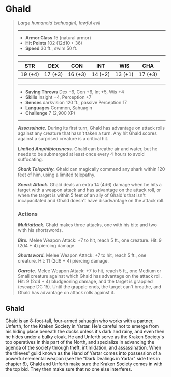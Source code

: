 # Ghald
>*Large humanoid (sahuagin), lawful evil*
>___
>- **Armor Class** 15 (natural armor)
>- **Hit Points** 102 (12d10 + 36)
>- **Speed** 30 ft., swim 50 ft.
>___
>|STR|DEX|CON|INT|WIS|CHA|
>|:---:|:---:|:---:|:---:|:---:|:---:|
>|19 (+4)|17 (+3)|16 (+3)|14 (+2)|13 (+1)|17 (+3)|
>___
>- **Saving Throws** Dex +6, Con +6, Int +5, Wis +4
>- **Skills** Insight +4, Perception +7
>- **Senses** darkvision 120 ft., passive Perception 17
>- **Languages** Common, Sahuagin
>- **Challenge** 7 (2,900 XP)
>___
>***Assassinate.*** During its first turn, Ghald has advantage on attack rolls against any creature that hasn't taken a turn. Any hit Ghald scores against a surprised creature is a critical hit.  
>
>***Limited Amphibiousness.*** Ghald can breathe air and water, but he needs to be submerged at least once every 4 hours to avoid suffocating.  
>
>***Shark Telepathy.*** Ghald can magically command any shark within 120 feet of him, using a limited telepathy.  
>
>***Sneak Attack.*** Ghald deals an extra 14 (4d6) damage when he hits a target with a weapon attack and has advantage on the attack roll, or when the target is within 5 feet of an ally of Ghald's that isn't incapacitated and Ghald doesn't have disadvantage on the attack roll.  
>
>### Actions
>***Multiattack.*** Ghald makes three attacks, one with his bite and two with his shortswords.  
>
>***Bite.*** Melee Weapon Attack: +7 to hit, reach 5 ft., one creature. Hit: 9 (2d4 + 4) piercing damage.  
>
>***Shortsword.*** Melee Weapon Attack: +7 to hit, reach 5 ft., one creature. Hit: 11 (2d6 + 4) piercing damage.  
>
>***Garrote.*** Melee Weapon Attack: +7 to hit, reach 5 ft., one Medium or Small creature against which Ghald has advantage on the attack roll. Hit: 9 (2d4 + 4) bludgeoning damage, and the target is grappled (escape DC 15). Until the grapple ends, the target can't breathe, and Ghald has advantage on attack rolls against it.
## Ghald
Ghald is an 8-foot-tall, four-armed sahuagin who works with a partner, Unferth, for the Kraken Society in Yartar. He's careful not to emerge from his hiding place beneath the docks unless it's dark and rainy, and even then he hides under a bulky cloak. He and Unferth serve as the Kraken Society's top operatives in this part of the North, and specialize in advancing the agenda of the society through theft, intimidation, and assassination.
When the thieves' guild known as the Hand of Yartar comes into possession of a powerful elemental weapon (see the "Dark Dealings in Yartar" side trek in chapter 6), Ghald and Unferth make sure the Kraken Society comes in with the top bid. They then make sure that no one else interferes.